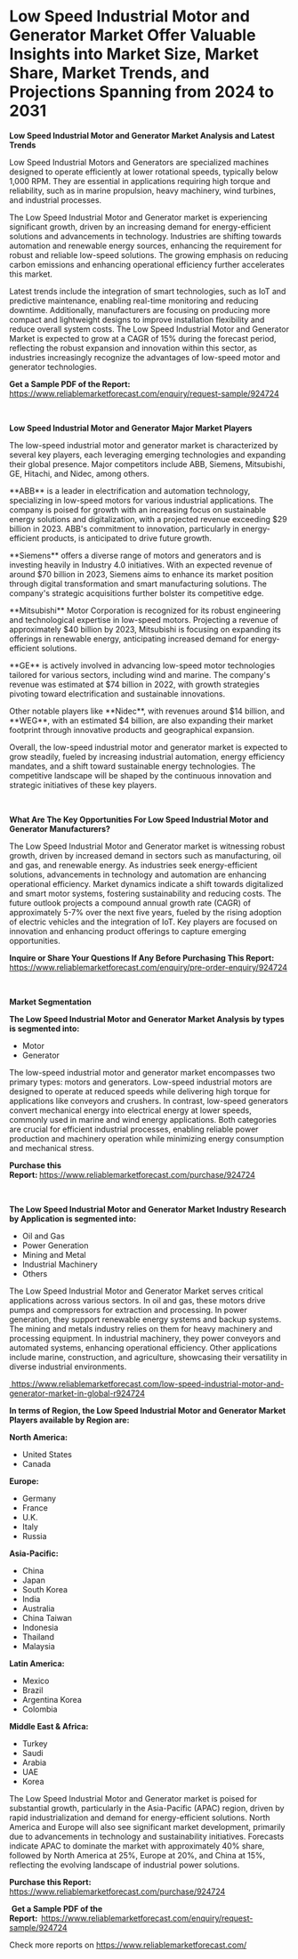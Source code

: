 <p><h1>Low Speed Industrial Motor and Generator Market Offer Valuable Insights into Market Size, Market Share, Market Trends, and Projections Spanning from 2024 to 2031</h1></p><p><strong>Low Speed Industrial Motor and Generator Market Analysis and Latest Trends</strong></p>
<p><p>Low Speed Industrial Motors and Generators are specialized machines designed to operate efficiently at lower rotational speeds, typically below 1,000 RPM. They are essential in applications requiring high torque and reliability, such as in marine propulsion, heavy machinery, wind turbines, and industrial processes.</p><p>The Low Speed Industrial Motor and Generator market is experiencing significant growth, driven by an increasing demand for energy-efficient solutions and advancements in technology. Industries are shifting towards automation and renewable energy sources, enhancing the requirement for robust and reliable low-speed solutions. The growing emphasis on reducing carbon emissions and enhancing operational efficiency further accelerates this market.</p><p>Latest trends include the integration of smart technologies, such as IoT and predictive maintenance, enabling real-time monitoring and reducing downtime. Additionally, manufacturers are focusing on producing more compact and lightweight designs to improve installation flexibility and reduce overall system costs. The Low Speed Industrial Motor and Generator Market is expected to grow at a CAGR of 15% during the forecast period, reflecting the robust expansion and innovation within this sector, as industries increasingly recognize the advantages of low-speed motor and generator technologies.</p></p>
<p><strong>Get a Sample PDF of the Report:&nbsp;</strong> <a href="https://www.reliablemarketforecast.com/enquiry/request-sample/924724?utm_campaign=1903&utm_medium=2&utm_source=Github&utm_content=ia&utm_term=27122024&utm_id=low-speed-industrial-motor-and-generator">https://www.reliablemarketforecast.com/enquiry/request-sample/924724</a></p>
<p>&nbsp;</p>
<p><strong>Low Speed Industrial Motor and Generator Major Market Players</strong></p>
<p><p>The low-speed industrial motor and generator market is characterized by several key players, each leveraging emerging technologies and expanding their global presence. Major competitors include ABB, Siemens, Mitsubishi, GE, Hitachi, and Nidec, among others.</p><p>**ABB** is a leader in electrification and automation technology, specializing in low-speed motors for various industrial applications. The company is poised for growth with an increasing focus on sustainable energy solutions and digitalization, with a projected revenue exceeding $29 billion in 2023. ABB's commitment to innovation, particularly in energy-efficient products, is anticipated to drive future growth.</p><p>**Siemens** offers a diverse range of motors and generators and is investing heavily in Industry 4.0 initiatives. With an expected revenue of around $70 billion in 2023, Siemens aims to enhance its market position through digital transformation and smart manufacturing solutions. The company's strategic acquisitions further bolster its competitive edge.</p><p>**Mitsubishi** Motor Corporation is recognized for its robust engineering and technological expertise in low-speed motors. Projecting a revenue of approximately $40 billion by 2023, Mitsubishi is focusing on expanding its offerings in renewable energy, anticipating increased demand for energy-efficient solutions.</p><p>**GE** is actively involved in advancing low-speed motor technologies tailored for various sectors, including wind and marine. The company's revenue was estimated at $74 billion in 2022, with growth strategies pivoting toward electrification and sustainable innovations.</p><p>Other notable players like **Nidec**, with revenues around $14 billion, and **WEG**, with an estimated $4 billion, are also expanding their market footprint through innovative products and geographical expansion.</p><p>Overall, the low-speed industrial motor and generator market is expected to grow steadily, fueled by increasing industrial automation, energy efficiency mandates, and a shift toward sustainable energy technologies. The competitive landscape will be shaped by the continuous innovation and strategic initiatives of these key players.</p></p>
<p>&nbsp;</p>
<p><strong>What Are The Key Opportunities For Low Speed Industrial Motor and Generator Manufacturers?</strong></p>
<p><p>The Low Speed Industrial Motor and Generator market is witnessing robust growth, driven by increased demand in sectors such as manufacturing, oil and gas, and renewable energy. As industries seek energy-efficient solutions, advancements in technology and automation are enhancing operational efficiency. Market dynamics indicate a shift towards digitalized and smart motor systems, fostering sustainability and reducing costs. The future outlook projects a compound annual growth rate (CAGR) of approximately 5-7% over the next five years, fueled by the rising adoption of electric vehicles and the integration of IoT. Key players are focused on innovation and enhancing product offerings to capture emerging opportunities.</p></p>
<p><strong>Inquire or Share Your Questions If Any Before Purchasing This Report:</strong> <a href="https://www.reliablemarketforecast.com/enquiry/pre-order-enquiry/924724?utm_campaign=1903&utm_medium=2&utm_source=Github&utm_content=ia&utm_term=27122024&utm_id=low-speed-industrial-motor-and-generator">https://www.reliablemarketforecast.com/enquiry/pre-order-enquiry/924724</a></p>
<p>&nbsp;</p>
<p><strong>Market Segmentation</strong></p>
<p><strong>The Low Speed Industrial Motor and Generator Market Analysis by types is segmented into:</strong></p>
<p><ul><li>Motor</li><li>Generator</li></ul></p>
<p><p>The low-speed industrial motor and generator market encompasses two primary types: motors and generators. Low-speed industrial motors are designed to operate at reduced speeds while delivering high torque for applications like conveyors and crushers. In contrast, low-speed generators convert mechanical energy into electrical energy at lower speeds, commonly used in marine and wind energy applications. Both categories are crucial for efficient industrial processes, enabling reliable power production and machinery operation while minimizing energy consumption and mechanical stress.</p></p>
<p><strong>Purchase this Report:&nbsp;</strong><a href="https://www.reliablemarketforecast.com/purchase/924724?utm_campaign=1903&utm_medium=2&utm_source=Github&utm_content=ia&utm_term=27122024&utm_id=low-speed-industrial-motor-and-generator">https://www.reliablemarketforecast.com/purchase/924724</a></p>
<p>&nbsp;</p>
<p><strong>The Low Speed Industrial Motor and Generator Market Industry Research by Application is segmented into:</strong></p>
<p><ul><li>Oil and Gas</li><li>Power Generation</li><li>Mining and Metal</li><li>Industrial Machinery</li><li>Others</li></ul></p>
<p><p>The Low Speed Industrial Motor and Generator Market serves critical applications across various sectors. In oil and gas, these motors drive pumps and compressors for extraction and processing. In power generation, they support renewable energy systems and backup systems. The mining and metals industry relies on them for heavy machinery and processing equipment. In industrial machinery, they power conveyors and automated systems, enhancing operational efficiency. Other applications include marine, construction, and agriculture, showcasing their versatility in diverse industrial environments.</p></p>
<p><a href="https://www.reliablemarketforecast.com/low-speed-industrial-motor-and-generator-market-in-global-r924724?utm_campaign=1903&utm_medium=2&utm_source=Github&utm_content=ia&utm_term=27122024&utm_id=low-speed-industrial-motor-and-generator">&nbsp;https://www.reliablemarketforecast.com/low-speed-industrial-motor-and-generator-market-in-global-r924724</a></p>
<p><strong>In terms of Region, the Low Speed Industrial Motor and Generator Market Players available by Region are:</strong></p>
<p>
    <p> <strong> North America: </strong>
        <ul>
            <li>United States</li>
            <li>Canada</li>
        </ul>
        </p> 
    <p> <strong> Europe: </strong>
        <ul>
            <li>Germany</li>
            <li>France</li>
            <li>U.K.</li>
            <li>Italy</li>
            <li>Russia</li>
        </ul>
        </p> 
    <p> <strong> Asia-Pacific: </strong>
        <ul>
            <li>China</li>
            <li>Japan</li>
            <li>South Korea</li>
            <li>India</li>
            <li>Australia</li>
            <li>China Taiwan</li>
            <li>Indonesia</li>
            <li>Thailand</li>
            <li>Malaysia</li>
        </ul>
        </p> 
    <p> <strong> Latin America: </strong>
        <ul>
            <li>Mexico</li>
            <li>Brazil</li>
            <li>Argentina Korea</li>
            <li>Colombia</li>
        </ul>
        </p> 
    <p> <strong> Middle East & Africa: </strong>
        <ul>
            <li>Turkey</li>
            <li>Saudi</li>
            <li>Arabia</li>
            <li>UAE</li>
            <li>Korea</li>
        </ul>
    </p>
    </p>
<p><p>The Low Speed Industrial Motor and Generator market is poised for substantial growth, particularly in the Asia-Pacific (APAC) region, driven by rapid industrialization and demand for energy-efficient solutions. North America and Europe will also see significant market development, primarily due to advancements in technology and sustainability initiatives. Forecasts indicate APAC to dominate the market with approximately 40% share, followed by North America at 25%, Europe at 20%, and China at 15%, reflecting the evolving landscape of industrial power solutions.</p></p>
<p><strong>Purchase this Report: </strong><a href="https://www.reliablemarketforecast.com/purchase/924724?utm_campaign=1903&utm_medium=2&utm_source=Github&utm_content=ia&utm_term=27122024&utm_id=low-speed-industrial-motor-and-generator">https://www.reliablemarketforecast.com/purchase/924724</a></p>
<p>&nbsp;<strong>Get a Sample PDF of the Report:&nbsp;&nbsp;</strong><a href="https://www.reliablemarketforecast.com/enquiry/request-sample/924724?utm_campaign=1903&utm_medium=2&utm_source=Github&utm_content=ia&utm_term=27122024&utm_id=low-speed-industrial-motor-and-generator">https://www.reliablemarketforecast.com/enquiry/request-sample/924724</a></p>
<p><strong></strong></p>
<p>Check more reports on <a href="https://www.reliablemarketforecast.com/?utm_campaign=1903&utm_medium=2&utm_source=Github&utm_content=ia&utm_term=27122024&utm_id=low-speed-industrial-motor-and-generator">https://www.reliablemarketforecast.com/</a></p>